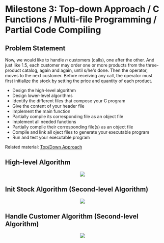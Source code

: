 # Milestone 3: Top-down Approach / C Functions / Multi-file Programming / Partial Code Compiling
## Problem Statement
Now, we would like to handle *n* customers (calls), one after the other. And just like 1.5, each customer may order one or more products from the three-product catalog, again and again, until s/he's done. Then the operator, moves to the next customer. Before receiving any call, the operator must first initialize the stock by setting the price and quantity of each product.
- Design the high-level algorithm
- Design lower-level algorithms
- Identify the different files that compose your C program
- Give the content of your header file
- Implement the main function
- Partially compile its corresponding file as an object file
- Implement all needed functions
- Partially compile their corresponding file(s) as an object file
- Compile and link all oject files to generate your executable program
- Run and test your executable program

Related material: [Top/Down Approach](https://docs.google.com/presentation/d/1MMt0wCU1iK8JAOL-SSjzq4mcDM2VQKTG3TH8Pxhirkk/edit?usp=sharing)

## High-level Algorithm
<p align="center">
  <img src="algorithms/milestone3-high-level.png">
</p>

## Init Stock Algorithm (Second-level Algorithm)
<p align="center">
  <img src="algorithms/milestone3-init-stock.png">
</p>

## Handle Customer Algorithm (Second-level Algorithm)
<p align="center">
  <img src="algorithms/milestone3-handle-customer.png">
</p>
